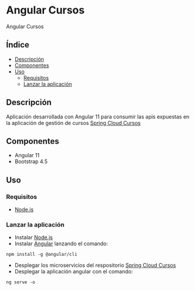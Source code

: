 # Angular Cursos
Angular Cursos

## Índice
- [Descripción](#descripción)
- [Componentes](#componentes)
- [Uso](#uso)
	- [Requisitos](#requisitos)
	- [Lanzar la aplicación](#lanzar-la-aplicación)

## Descripción
Aplicación desarrollada con Angular 11 para consumir las apis expuestas en la aplicación de gestión de cursos [Spring Cloud Cursos](https://github.com/omblanco/spring-cloud-cursos)

## Componentes
- Angular 11
- Bootstrap 4.5

## Uso

### Requisitos
- [Node.js](https://nodejs.org/es/)

### Lanzar la aplicación

- Instalar [Node.js](https://nodejs.org/es/)
- Instalar [Angular](https://angular.io/guide/setup-local) lanzando el comando:
```
npm install -g @angular/cli
```

- Desplegar los microservicios del respositorio [Spring Cloud Cursos](https://github.com/omblanco/spring-cloud-cursos)
- Desplegar la aplicación angular con el comando:
```
ng serve -o
```